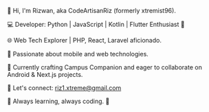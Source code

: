 👋 Hi, I'm Rizwan, aka CodeArtisanRiz (formerly xtremist96).

💻 Developer: Python | JavaScript | Kotlin | Flutter Enthusiast 🚀

🌐 Web Tech Explorer | PHP, React, Laravel aficionado.

<!--- 🌍 Explore more about me at [Techno3Gamma.in](https://techno3gamma.in). --->

📱 Passionate about mobile and web technologies.

🚀 Currently crafting Campus Companion and eager to collaborate on Android & Next.js projects.

📩 Let's connect: riz1.xtreme@gmail.com

🌟 Always learning, always coding. 🚀


<!---
CodeArtisanRiz/CodeArtisanRiz is a ✨ special ✨ repository because its `README.md` (this file) appears on your GitHub profile.
You can click the Preview link to take a look at your changes.
--->
